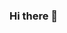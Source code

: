### Hi there 👋

<!--
**MrClean-code/MrClean-code** is a ✨ _special_ ✨ repository because its `README.md` (this file) appears on your GitHub profile.

Here are some ideas to get you started:

- 🔭 I’m currently working on ...
- 🌱 I’m currently learning ...
- 👯 I’m looking to collaborate on ...
- 🤔 I’m looking for help with ...
- 💬 Ask me about ...
- 📫 How to reach me: ...
- 😄 Pronouns: ...
- ⚡ Fun fact: ...
-->
<!-- [![Top Langs](https://github-readme-stats.vercel.app/api/top-langs/?username=MrClean-code&layout=full)](https://github.com/anuraghazra/github-readme-stats) -->

<!-- ![Anurag's GitHub stats](https://github-readme-stats.vercel.app/api?username=MrClean-code&show_icons=true&theme=transparent)
 -->
